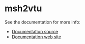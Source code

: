 # msh2vtu

See the documentation for more info:

- [Documentation source](../../docs/user-guide/msh2vtu.md)
- [Documentation web site](https://ogstools.opengeosys.org/user-guide/msh2vtu.html)
